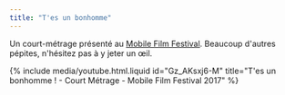 ```yaml
---
title: "T'es un bonhomme"
---
```


Un court-métrage présenté au
[Mobile Film Festival](http://www.mobilefilmfestival.fr/). Beaucoup d'autres
pépites, n'hésitez pas à y jeter un œil.

<!-- more -->

{% include media/youtube.html.liquid id="Gz_AKsxj6-M" title="T'es un bonhomme ! - Court Métrage - Mobile Film Festival 2017" %}
